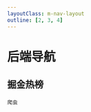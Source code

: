 ```yaml
---
layoutClass: m-nav-layout
outline: [2, 3, 4]
---
```


<script setup>
import { NAV_DATA } from './data'
import { ref } from 'vue'
const data = ref([
  {
    title: '数据加载中..请等待3S左右',
  },
])
fetch("https://htmlpng-mmo-yxvdsihnpa.cn-shenzhen.fcapp.run",{
  method: "POST",
  body: JSON.stringify({
     type:'后端'
  })

})
.then(res => res.json())
.then(juejinList => {  
  data.value = juejinList
})
.catch(err => {
data.value = [
  {
    title: '暂停服务',
  }
]
})

</script>
<style src="./index.scss"></style>

# 后端导航

## 掘金热榜

`爬虫`

<template v-if="data.length" style='color:red'>
  <ul>
    <li v-for="item in data" :key="item.src" style=''>
      <a :href="item.src" target="_blank">{{ item.title }}</a>
    </li>
  </ul>
</template>

<style scoped>
  ul {
    list-style: decimal;
    padding: 0;
  }
  li {
    margin: 10px 0;
  }
  a {
    color: #058F9C;
    /* text-decoration: none; */
  }
  a:hover {
    color: #f00;
  }

</style>
